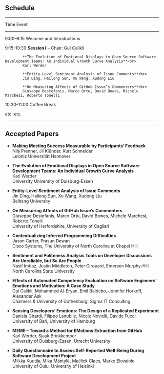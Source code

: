 ## Schedule

----------------------------------------------------------------------
Time        Event
----------- ----------------------------------------------------------
9:00–9:15   Wecome and Introductions

9:15–10:30  **Session I** – Chair: Gul Calikli
            
            **The Evolution of Emotional Displays in Open Source Software Development Teams: An Individual Growth Curve Analysis**<br>
            Karl Werder
            
            **Entity-Level Sentiment Analysis of Issue Comments**<br>
            Jin Ding, Hailong Sun, Xu Wang, Xudong Liu
            
            **On Measuring Affects of GitHub Issue’s Commenters**<br>
            Giuseppe Destefanis, Marco Ortu, David Bowes, Michele Marchesi, Roberto Tonelli

10:30–11:00 Coffee Break

etc.        etc.

----------------------------------------------------------------------

## Accepted Papers

*   **Making Meeting Success Measurable by Participants’ Feedback**  
    Nils Prenner, Jil Klünder, Kurt Schneider  
    Leibniz Universität Hannover

*   **The Evolution of Emotional Displays in Open Source Software Development Teams: An Individual Growth Curve Analysis**  
    Karl Werder  
    University University of Duisburg-Essen

*   **Entity-Level Sentiment Analysis of Issue Comments**  
    Jin Ding, Hailong Sun, Xu Wang, Xudong Liu  
    Beihang University

*   **On Measuring Affects of GitHub Issue’s Commenters**  
    Giuseppe Destefanis, Marco Ortu, David Bowes, Michele Marchesi, Roberto Tonelli  
    University of Herfordshire, University of Cagliari

*   **Contextualizing Inferred Programming Difficulties**  
    Jason Carter, Prasun Dewan  
    Cisco Systems, The University of North Carolina at Chapel Hill

*   **Sentiment and Politeness Analysis Tools on Developer Discussions Are Unreliable, but So Are People**  
    Nasif Imtiaz, Justin Middleton, Peter Girouard, Emerson Murphy-Hill  
    North Carolina State University

*   **Effects of Automated Competency Evaluation on Software Engineers’ Emotions and Motivation: A Case Study**  
    Gul Calikli, Mohammed Al-Eryan, Emil Baldebo, Jennifer Horkoff, Alexander Ask  
    Chalmers & University of Gothenburg, Sigma IT Consulting

*   **Sensing Developers’ Emotions: The Design of a Replicated Experiment**  
    Daniela Girardi, Filippo Lanubile, Nicole Novielli, Davide Fucci  
    University of Bari, University of Hamburg

*   **MEME – Toward a Method for EMotions Extraction from GitHub**  
    Karl Werder, Sjaak Brinkkemper  
    University of Duisburg-Essen, Utrecht University

*   **Daily Questionnaire to Assess Self-Reported Well-Being During Software Development Project**  
    Miikka Kuutila, Mika Mäntylä, Maëlick Claes, Marko Elovainio  
    University of Oulu, University of Helsinki
